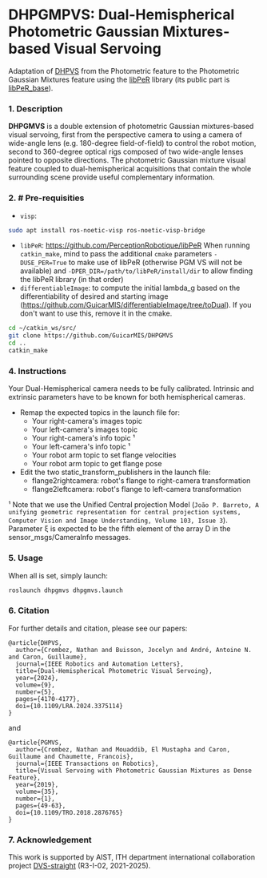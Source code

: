 # DHPGMPVS: Dual-Hemispherical Photometric Gaussian Mixtures-based Visual Servoing

Adaptation of [DHPVS](https://github.com/NathanCrombez/DHPVS) from the Photometric feature to the Photometric Gaussian Mixtures feature using the [libPeR](https://github.com/PerceptionRobotique/libPeR) library (its public part is [libPeR_base](https://github.com/PerceptionRobotique/libPeR_base)). 

### 1. Description
**DHPGMVS** is a double extension of photometric Gaussian mixtures-based visual servoing, first from the perspective camera to using a camera of wide-angle lens (e.g. 180-degree field-of-field) to control the robot motion, second to 360-degree optical rigs composed of two wide-angle lenses pointed to opposite directions.
The photometric Gaussian mixture visual feature coupled to dual-hemispherical
acquisitions that contain the whole surrounding scene provide
useful complementary information. 

### 2. # Pre-requisities
- `visp`:
```bash
sudo apt install ros-noetic-visp ros-noetic-visp-bridge
```
- `libPeR`: https://github.com/PerceptionRobotique/libPeR  When running `catkin_make`, mind to pass the additional `cmake` parameters `-DUSE_PER=True` to make use of libPeR (otherwise PGM VS will not be available) and `-DPER_DIR=/path/to/libPeR/install/dir` to allow finding the libPeR library (in that order)
- `differentiableImage`: to compute the initial lambda_g based on the differentiability of desired and starting image (https://github.com/GuicarMIS/differentiableImage/tree/toDual). If you don't want to use this, remove it in the cmake.
```bash 
cd ~/catkin_ws/src/
git clone https://github.com/GuicarMIS/DHPGMVS
cd ..
catkin_make
```

### 4. Instructions
Your Dual-Hemispherical camera needs to be fully calibrated.
Intrinsic and extrinsic parameters have to be known for both hemispherical cameras.
* Remap the expected topics in the launch file for: 
  * Your right-camera's images topic
  * Your left-camera's images topic
  * Your right-camera's info topic ¹
  * Your left-camera's info topic ¹
  * Your robot arm topic to set flange velocities
  * Your robot arm topic to get flange pose
* Edit the two static_transform_publishers in the launch file:
  * flange2rightcamera: robot's flange to right-camera transformation
  * flange2leftcamera: robot's flange to left-camera transformation 

¹ Note that we use the Unified Central projection Model (`João P. Barreto,
A unifying geometric representation for central projection systems,
Computer Vision and Image Understanding, Volume 103, Issue 3`). 
Parameter ξ is expected to be the fifth element of the array D in the sensor_msgs/CameraInfo messages.

### 5. Usage
When all is set, simply launch: 
```bash
roslaunch dhpgmvs dhpgmvs.launch
```

### 6. Citation

For further details and citation, please see our papers:
```
@article{DHPVS,
  author={Crombez, Nathan and Buisson, Jocelyn and André, Antoine N. and Caron, Guillaume},
  journal={IEEE Robotics and Automation Letters}, 
  title={Dual-Hemispherical Photometric Visual Servoing}, 
  year={2024},
  volume={9},
  number={5},
  pages={4170-4177},
  doi={10.1109/LRA.2024.3375114}
}
```
and
```
@article{PGMVS,
  author={Crombez, Nathan and Mouaddib, El Mustapha and Caron, Guillaume and Chaumette, Francois},
  journal={IEEE Transactions on Robotics}, 
  title={Visual Servoing with Photometric Gaussian Mixtures as Dense Feature}, 
  year={2019},
  volume={35},
  number={1},
  pages={49-63},
  doi={10.1109/TRO.2018.2876765}
}
```

### 7. Acknowledgement
This work is supported by AIST, ITH department international collaboration project [DVS-straight](https://unit.aist.go.jp/jrl-22022/en/projects/project-dvsstraight.html) (R3-I-02, 2021-2025).
